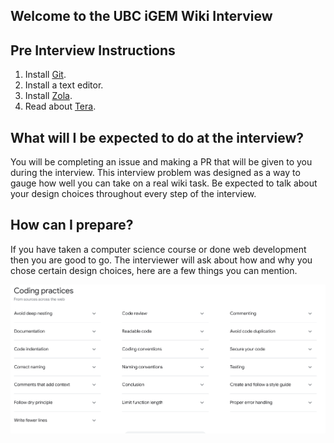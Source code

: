## Welcome to the UBC iGEM Wiki Interview

## Pre Interview Instructions
1. Install [Git](https://git-scm.com/).
2. Install a text editor.
3. Install [Zola](https://www.getzola.org/documentation/getting-started/overview/).
4. Read about [Tera](https://keats.github.io/tera/).

## What will I be expected to do at the interview?
You will be completing an issue and making a PR that will be given to you during the interview. This interview problem was designed as a way to gauge how well you can take on a real wiki task. Be expected to talk about your design choices throughout every step of the interview.

## How can I prepare? 
If you have taken a computer science course or done web development then you are good to go. The interviewer will ask about how and why you chose certain design choices, here are a few things you can mention.

![Code Practices from Google Search](code-practices.png)